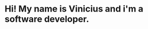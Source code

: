 <h1>Hi! My name is Vinicius and i'm a software developer.</h1>


<!--
**vf-jara/vf-jara** is a ✨ _special_ ✨ repository because its `README.md` (this file) appears on your GitHub profile.

<p>
	Currently i'm focused on front-end development, working with React and Next.js.<br/>
	In my career i've been in touch with many technologies. I started working professionally developing Wordpress sites and themes with PHP, later decided to focus on Javascript and React, building professional sites and user interfaces.
</p>
 



- 🔭 I’m currently working on ...
- 🌱 I’m currently learning ...
- 👯 I’m looking to collaborate on ...
- 🤔 I’m looking for help with ...
- 💬 Ask me about ...
- 📫 How to reach me: ...
- 😄 Pronouns: ...
- ⚡ Fun fact: ...
-->

